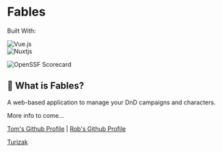 # Fables

Built With:

![Vue.js](https://img.shields.io/badge/vue-%2335495e.svg?style=for-the-badge&logo=vuedotjs&logoColor=%234FC08D)  
![Nuxtjs](https://img.shields.io/badge/Nuxt-002E3B?style=for-the-badge&logo=nuxtdotjs&logoColor=#00DC82)

![OpenSSF Scorecard](https://img.shields.io/ossf-scorecard/github.com/Turizak/fables-fe?label=OpenSSF%20Scorecard&style=flat)

## 📖 What is Fables?

A web-based application to manage your DnD campaigns and characters.

More info to come...

[Tom's Github Profile](https://github.com/slandath) | [Rob's Github Profile](https://github.com/rakazirut)

[Turizak](https://github.com/Turizak)
